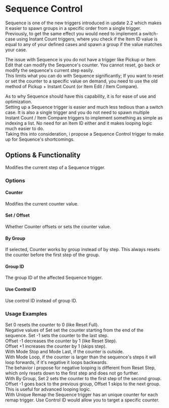 # Sequence Control

Sequence is one of the new triggers introduced in update 2.2 which makes it easier to spawn groups in a specific order from a single trigger.  
Previously, to get the same effect you would need to implement a switch-case using Instant Count triggers, where you check if the Item ID value is equal to any of your defined cases and spawn a group if the value matches your case.

The issue with Sequence is you do not have a trigger like Pickup or Item Edit that can modify the Sequence's counter. You cannot reset, go back or modify the sequence's current step easily.   
This limits what you can do with Sequence significantly; If you want to reset or set the counter to a specific value on demand, you need to use the old method of Pickup \+ Instant Count (or Item Edit / Item Compare).

As to why Sequence should have this capability, it is for ease of use and optimization.  
Setting up a Sequence trigger is easier and much less tedious than a switch case. It is also a single trigger and you do not need to spawn multiple Instant Count / Item Compare triggers to implement something as simple as indexing a list. No need for an Item ID either and it makes looping logic much easier to do.  
Taking this into consideration, i propose a Sequence Control trigger to make up for Sequence's shortcomings.

## Options & Functionality

Modifies the current step of a Sequence trigger.

### Options

#### Counter

Modifies the current counter value.

#### Set / Offset

Whether Counter offsets or sets the counter value.

#### By Group

If selected, Counter works by group instead of by step. This always resets the counter before the first step of the group.

#### Group ID

The group ID of the affected Sequence trigger.

#### Use Control ID

Use control ID instead of group ID.

### Usage Examples

Set 0 resets the counter to 0 (like Reset Full).  
Negative values of Set set the counter starting from the end of the sequence. Set \-1 sets the counter to the last step.  
Offset \-1 decreases the counter by 1 (like Reset Step).  
Offset \+1 increases the counter by 1 (skips step).  
With Mode Stop and Mode Last, if the counter is outside.  
With Mode Loop, if the counter is larger than the sequence's steps it will loop forwards, if it's negative it loops backwards.  
The behavior i propose for negative looping is different from Reset Step, which only resets down to the first step and does not go further.  
With By Group, Set 2 sets the counter to the first step of the second group. Offset \-1 goes back to the previous group, Offset 1 skips to the next group. This is useful for advanced looping logic.  
With Unique Remap the Sequence trigger has an unique counter for each remap trigger. Use Control ID would allow you to target a specific counter.

